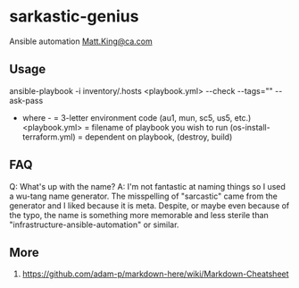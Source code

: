 # sarkastic-genius
Ansible automation
Matt.King@ca.com

## Usage
ansible-playbook -i inventory/<env>.hosts <playbook.yml> --check --tags="<tags>" --ask-pass
- where -
<env> = 3-letter environment code (au1, mun, sc5, us5, etc.)
<playbook.yml> = filename of playbook you wish to run (os-install-terraform.yml)
<tags> = dependent on playbook, (destroy, build)

## FAQ
Q: What's up with the name?
A: I'm not fantastic at naming things so I used a wu-tang name generator. The misspelling of "sarcastic" came from the generator and I liked because it is meta. Despite, or maybe even because of the typo, the name is something more memorable and less sterile than "infrastructure-ansible-automation" or similar.

## More
1) https://github.com/adam-p/markdown-here/wiki/Markdown-Cheatsheet
